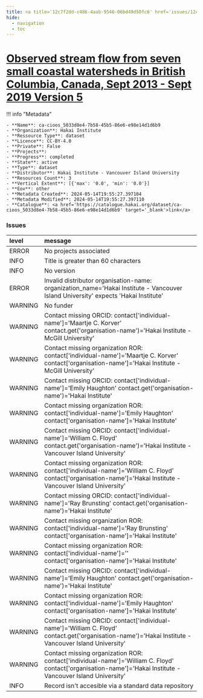 ```yaml
---
title: <a title='12c7f2dd-c486-4aab-9546-06bd49d50fc6' href='issues/12c7f2dd-c486-4aab-9546-06bd49d50fc6/' target='_blank'>Observed stream flow from seven small coastal watersheds in British Columbia, Canada, Sept 2013 - Sept 2019 Version 5</a>
hide:
  - navigation
  - toc
---
```


# <a title='12c7f2dd-c486-4aab-9546-06bd49d50fc6' href='issues/12c7f2dd-c486-4aab-9546-06bd49d50fc6/' target='_blank'>Observed stream flow from seven small coastal watersheds in British Columbia, Canada, Sept 2013 - Sept 2019 Version 5</a>

<div id='map'></div>

!!! info "Metadata"
    
    - **Name**: ca-cioos_5033d8e4-7b58-45b5-86e6-e98e14d1d6b9 
    - **Organization**: Hakai Institute 
    - **Ressource Type**: dataset 
    - **Licence**: CC-BY-4.0 
    - **Private**: False 
    - **Projects**:  
    - **Progress**: completed 
    - **State**: active 
    - **Type**: dataset 
    - **Distributor**: Hakai Institute - Vancouver Island University 
    - **Resources Count**: 3 
    - **Vertical Extent**: [{'max': '0.0', 'min': '0.0'}] 
    - **Eov**: other 
    - **Metadata Created**: 2024-05-14T19:55:27.397104 
    - **Metadata Modified**: 2024-05-14T19:55:27.397110 
    - **Catalogue**: <a href='https://catalogue.hakai.org/dataset/ca-cioos_5033d8e4-7b58-45b5-86e6-e98e14d1d6b9' target='_blank'>link</a> 

### Issues

| level   | message                                                                                                                                                       |
|:--------|:--------------------------------------------------------------------------------------------------------------------------------------------------------------|
| ERROR   | No projects associated                                                                                                                                        |
| INFO    | Title is greater than 60 characters                                                                                                                           |
| INFO    | No version                                                                                                                                                    |
| ERROR   | Invalid distributor organisation-name: organization_name='Hakai Institute - Vancouver Island University' expects 'Hakai Institute'                            |
| WARNING | No funder                                                                                                                                                     |
| WARNING | Contact missing ORCID: contact['individual-name']='Maartje C. Korver' contact.get('organisation-name')='Hakai Institute -  McGill University'                 |
| WARNING | Contact missing organization ROR:  contact['individual-name']='Maartje C. Korver' contact['organisation-name']='Hakai Institute -  McGill University'         |
| WARNING | Contact missing ORCID: contact['individual-name']='Emily Haughton' contact.get('organisation-name')='Hakai Institute'                                         |
| WARNING | Contact missing organization ROR:  contact['individual-name']='Emily Haughton' contact['organisation-name']='Hakai Institute'                                 |
| WARNING | Contact missing ORCID: contact['individual-name']='William C. Floyd' contact.get('organisation-name')='Hakai Institute - Vancouver Island University'         |
| WARNING | Contact missing organization ROR:  contact['individual-name']='William C. Floyd' contact['organisation-name']='Hakai Institute - Vancouver Island University' |
| WARNING | Contact missing ORCID: contact['individual-name']='Ray Brunsting' contact.get('organisation-name')='Hakai Institute'                                          |
| WARNING | Contact missing organization ROR:  contact['individual-name']='Ray Brunsting' contact['organisation-name']='Hakai Institute'                                  |
| WARNING | Contact missing organization ROR:  contact['individual-name']='' contact['organisation-name']='Hakai Institute'                                               |
| WARNING | Contact missing ORCID: contact['individual-name']='Emily Haughton' contact.get('organisation-name')='Hakai Institute'                                         |
| WARNING | Contact missing organization ROR:  contact['individual-name']='Emily Haughton' contact['organisation-name']='Hakai Institute'                                 |
| WARNING | Contact missing ORCID: contact['individual-name']='William C. Floyd' contact.get('organisation-name')='Hakai Institute - Vancouver Island University'         |
| WARNING | Contact missing organization ROR:  contact['individual-name']='William C. Floyd' contact['organisation-name']='Hakai Institute - Vancouver Island University' |
| INFO    | Record isn't accesible via a standard data repository                                                                                                         |

<script>
   document.addEventListener("DOMContentLoaded", function() {
    var map = L.map('map').setView([51.505, -125.09], 5);
    L.tileLayer('https://tile.openstreetmap.org/{z}/{x}/{y}.png', {
        maxZoom: 19,
        attribution: '&copy; <a href="http://www.openstreetmap.org/copyright">OpenStreetMap</a>'
    }).addTo(map);
    var geojsonFeature = {
        "type": "Feature",
        "properties": {
            "name" : "<a title='12c7f2dd-c486-4aab-9546-06bd49d50fc6' href='issues/12c7f2dd-c486-4aab-9546-06bd49d50fc6/' target='_blank'>Observed stream flow from seven small coastal watersheds in British Columbia, Canada, Sept 2013 - Sept 2019 Version 5</a>"
        },
        "geometry": {'type': 'Polygon', 'coordinates': [[[-128.13265424, 51.60936247], [-127.95907025, 51.60936247], [-127.95907025, 51.69558793], [-128.13265424, 51.69558793], [-128.13265424, 51.60936247]]]}
    }
    L.geoJSON(geojsonFeature).addTo(map);
   })
</script>